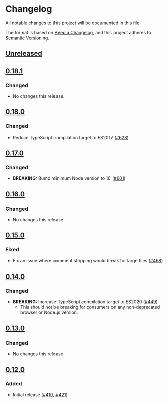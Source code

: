 # Changelog
All notable changes to this project will be documented in this file.

The format is based on [Keep a Changelog](https://keepachangelog.com/en/1.0.0/),
and this project adheres to [Semantic Versioning](https://semver.org/spec/v2.0.0.html).

## [Unreleased]

## [0.18.1]
### Changed
- No changes this release.

## [0.18.0]
### Changed
- Reduce TypeScript compilation target to ES2017 ([#628](https://github.com/MetaMask/snaps-skunkworks/pull/628))

## [0.17.0]
### Changed
- **BREAKING:** Bump minimum Node version to 16 ([#601](https://github.com/MetaMask/snaps-skunkworks/pull/601))

## [0.16.0]
### Changed
- No changes this release.

## [0.15.0]
### Fixed
- Fix an issue where comment stripping would break for large files ([#468](https://github.com/MetaMask/snaps-skunkworks/pull/468))

## [0.14.0]
### Changed
- **BREAKING:** Increase TypeScript compilation target to ES2020 ([#449](https://github.com/MetaMask/snaps-skunkworks/pull/449))
  - This should not be breaking for consumers on any non-deprecated browser or Node.js version.

## [0.13.0]
### Changed
- No changes this release.

## [0.12.0]
### Added
- Initial release ([#410](https://github.com/MetaMask/snaps-skunkworks/pull/410), [#421](https://github.com/MetaMask/snaps-skunkworks/pull/421))

[Unreleased]: https://github.com/MetaMask/snaps-skunkworks/compare/v0.18.1...HEAD
[0.18.1]: https://github.com/MetaMask/snaps-skunkworks/compare/v0.18.0...v0.18.1
[0.18.0]: https://github.com/MetaMask/snaps-skunkworks/compare/v0.17.0...v0.18.0
[0.17.0]: https://github.com/MetaMask/snaps-skunkworks/compare/v0.16.0...v0.17.0
[0.16.0]: https://github.com/MetaMask/snaps-skunkworks/compare/v0.15.0...v0.16.0
[0.15.0]: https://github.com/MetaMask/snaps-skunkworks/compare/v0.14.0...v0.15.0
[0.14.0]: https://github.com/MetaMask/snaps-skunkworks/compare/v0.13.0...v0.14.0
[0.13.0]: https://github.com/MetaMask/snaps-skunkworks/compare/v0.12.0...v0.13.0
[0.12.0]: https://github.com/MetaMask/snaps-skunkworks/releases/tag/v0.12.0
